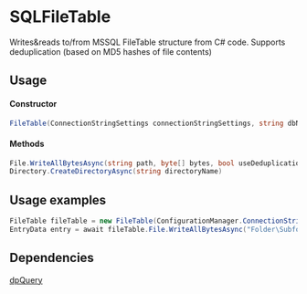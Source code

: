 # SQLFileTable
Writes&reads to/from MSSQL FileTable structure from C# code.
Supports deduplication (based on MD5 hashes of file contents)

## Usage
#### Constructor
```csharp
FileTable(ConnectionStringSettings connectionStringSettings, string dbName, string hashTable)
```
#### Methods
```csharp
File.WriteAllBytesAsync(string path, byte[] bytes, bool useDeduplication = false)
Directory.CreateDirectoryAsync(string directoryName)
```

## Usage examples
```csharp
FileTable fileTable = new FileTable(ConfigurationManager.ConnectionStrings["FileDBConnectionString"], "FileDBName.SchemaName.TableName");
EntryData entry = await fileTable.File.WriteAllBytesAsync("Folder\Subfolder\filename.txt", System.IO.File.ReadAllBytes(@"C:\file.txt"), true);
```

## Dependencies
 
[dpQuery](https://github.com/PavelDmitrenko/dpQuery)
